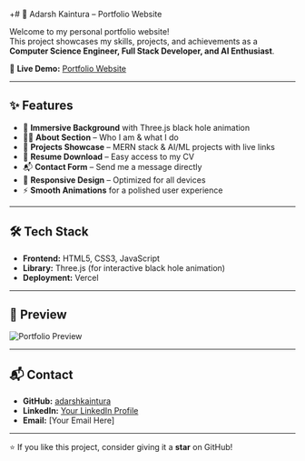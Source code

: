 +# 🚀 Adarsh Kaintura – Portfolio Website  

Welcome to my personal portfolio website!  
This project showcases my skills, projects, and achievements as a **Computer Science Engineer, Full Stack Developer, and AI Enthusiast**.  

🔗 **Live Demo:** [Portfolio Website](https://port-folio-adarsh-kaintura.vercel.app/)  

---

## ✨ Features  

- 🌌 **Immersive Background** with Three.js black hole animation  
- 👨‍💻 **About Section** – Who I am & what I do  
- 📂 **Projects Showcase** – MERN stack & AI/ML projects with live links  
- 📜 **Resume Download** – Easy access to my CV  
- 📬 **Contact Form** – Send me a message directly  
- 🎨 **Responsive Design** – Optimized for all devices  
- ⚡ **Smooth Animations** for a polished user experience  

---

## 🛠️ Tech Stack  

- **Frontend:** HTML5, CSS3, JavaScript  
- **Library:** Three.js (for interactive black hole animation)  
- **Deployment:** Vercel  

---

## 📸 Preview  

![Portfolio Preview](URL_TO_YOUR_IMAGE)  

---

## 📬 Contact  

- **GitHub:** [adarshkaintura](https://github.com/adarshkaintura)  
- **LinkedIn:** [Your LinkedIn Profile](#)  
- **Email:** [Your Email Here]  

---

⭐ If you like this project, consider giving it a **star** on GitHub!  
